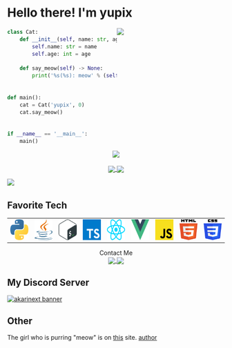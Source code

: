 # Hello there! I'm yupix

<img align="right" width="250px" src="https://s3.akarinext.org/assets/*/yupix/68747470733a2f2f73332e616b6172696e6578742e6f72672f6d6973736b65792f2a2f33343733396163662d336361302d346133382d623734652d6663353233356138323166372e706e67.png" />

```python
class Cat:
    def __init__(self, name: str, age: int):
        self.name: str = name
        self.age: int = age

    def say_meow(self) -> None:
        print('%s(%s): meow' % (self.name, self.age))


def main():
    cat = Cat('yupix', 0)
    cat.say_meow()


if __name__ == '__main__':
    main()

```

<p align="center">
  <img src="https://github-profile-trophy.vercel.app/?username=yupix&theme=onedark&no-frame=true&row=1&&margin-w=20&no-bg=true">

  <p align="center">
    <a href="https://github.com/yupix">
      <img
        align="center"
        height="150em"
        src="https://github-readme-stats.vercel.app/api?username=yupix&show_icons=true&include_all_commits=true&count_private=true&theme=tokyonight"
      />
    </a>
    <a href="https://github.com/yupix">
      <img
        align="center"
        height="150em"
        src="https://github-readme-stats.vercel.app/api/top-langs/?username=yupix&show_icons=true&include_all_commits=true&count_private=true&layout=compact&theme=tokyonight"
      />
    </a>
  </p>
</p>

<img src="https://activity-graph.herokuapp.com/graph?username=yupix&theme=react-dark">

## Favorite Tech

<table>
  <tr>
    <td align="center" width="96">
      <img src="./assets/languages/python.svg" width="48" height="48" alt="python" />
    </td>
    <td align="center" width="96">
      <img src="./assets/languages/java.svg" width="48" height="48" alt="java" />
    </td>
    <td align="center" width="96">
      <img src="./assets/languages/bash-icon.svg" width="48" height="48" alt="bash" />
    </td>
    <td align="center" width="96">
      <img src="./assets/languages/typescript-icon.svg" width="48" height="48" alt="typescript" />
    </td>
    <td align="center" width="96">
      <img src="./assets/languages/react.svg" width="48" height="48" alt="react" />
    </td>
    <td align="center" width="96">
      <img src="./assets/languages/vue.svg" width="48" height="48" alt="vue" />
    </td>
    <td align="center" width="96">
      <img src="./assets/languages/javascript.svg" width="48" height="48" alt="javascript" />
    </td>
    <td align="center" width="96">
      <img src="./assets/languages/html-5.svg" width="48" height="48" alt="html-5" />
    </td>
    <td align="center" width="96">
      <img src="./assets/languages/css-3.svg" width="48" height="48" alt="css-3" />
    </td>
  </tr>
</table>



<p align="center">
Contact Me
<br />
  <a href="https://discord.gg/CcT997U">
    <img align="center" src="https://img.shields.io/badge/Discord-1C1C1C?style=for-the-badge&logo=discord&logoColor=9575cd">
  </a>
  <a href="rn.akarinext.org/@yupix">
    <img align="center" src="https://img.shields.io/badge/misskey-1C1C1C?style=for-the-badge">
  </a>
</p>

## My Discord Server

<a href="https://discord.gg/CcT997U">
<img src="https://discordapp.com/api/guilds/530299114387406860/widget.png?style=banner4" alt="akarinext banner"/>
</a>

## Other

The girl who is purring "meow" is on [this](https://www.pixiv.net/artworks/97114638) site. [author](https://twitter.com/40hara)
